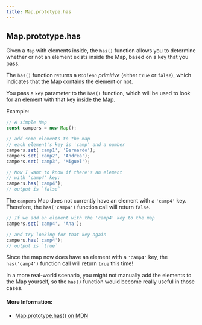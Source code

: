 ```yaml
---
title: Map.prototype.has
---
```

## Map.prototype.has

Given a `Map` with elements inside, the `has()` function allows you to determine whether or not an element exists inside the Map, based on a key that you pass.

The `has()` function returns a _`Boolean` primitive_ (either `true` or `false`), which indicates that the Map contains the element or not.

You pass a `key` parameter to the `has()` function, which will be used to look for an element with that key inside the Map.

Example:

```js
// A simple Map
const campers = new Map();

// add some elements to the map
// each element's key is 'camp' and a number
campers.set('camp1', 'Bernardo');
campers.set('camp2', 'Andrea');
campers.set('camp3', 'Miguel');

// Now I want to know if there's an element
// with 'camp4' key:
campers.has('camp4');
// output is `false`
```

The `campers` Map does not currently have an element with a `'camp4'` key. Therefore, the `has('camp4')` function call will return `false`.

```js
// If we add an element with the 'camp4' key to the map
campers.set('camp4', 'Ana');

// and try looking for that key again
campers.has('camp4');
// output is `true`
```

Since the map now does have an element with a `'camp4'` key, the `has('camp4')` function call will return `true` this time!

In a more real-world scenario, you might not manually add the elements to the Map yourself, so the `has()` function would become really useful in those cases.

#### More Information:
- [Map.prototype.has() on MDN](https://developer.mozilla.org/en-US/docs/Web/JavaScript/Reference/Global_Objects/Map/has)
